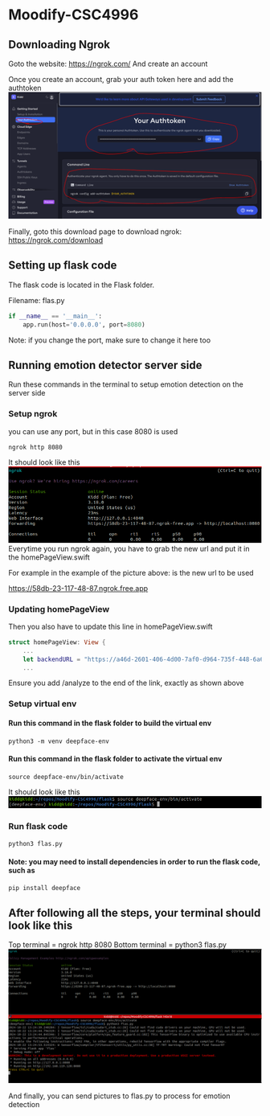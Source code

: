 # Moodify-CSC4996

## Downloading Ngrok
Goto the website: https://ngrok.com/ And create an account

Once you create an account, grab your auth token here and add the authtoken
![alt text](image-3.png)

Finally, goto this download page to download ngrok: https://ngrok.com/download

## Setting up flask code
The flask code is located in the Flask folder. 

Filename: flas.py

```py
if __name__ == '__main__':
    app.run(host='0.0.0.0', port=8080)
```
Note: if you change the port, make sure to change it here too

## Running emotion detector server side
Run these commands in the terminal to setup emotion detection on the server side

### Setup ngrok
you can use any port, but in this case 8080 is used
```terminal
ngrok http 8080
```
It should look like this
![alt text](image-1.png)
Everytime you run ngrok again, you have to grab the new url and put it in the homePageView.swift

For example in the example of the picture above: is the new url to be used

https://58db-23-117-48-87.ngrok.free.app

### Updating homePageView

Then you also have to update this line in homePageView.swift

```swift
struct homePageView: View {
    ...
    let backendURL = "https://a46d-2601-406-4d00-7af0-d964-735f-448-6a6a.ngrok-free.app/analyze"
    ...
```

Ensure you add /analyze to the end of the link, exactly as shown above

### Setup virtual env
#### Run this command in the flask folder to build the virtual env
```terminal
python3 -m venv deepface-env
```

#### Run this command in the flask folder to activate the virtual env
```terminal
source deepface-env/bin/activate
```
It should look like this
![alt text](image.png)

### Run flask code
```terminal
python3 flas.py
```
#### Note: you may need to install dependencies in order to run the flask code, such as
```terminal
pip install deepface
```

## After following all the steps, your terminal should look like this
Top terminal = ngrok http 8080
Bottom terminal = python3 flas.py
![alt text](image-2.png)

And finally, you can send pictures to flas.py to process for emotion detection 
